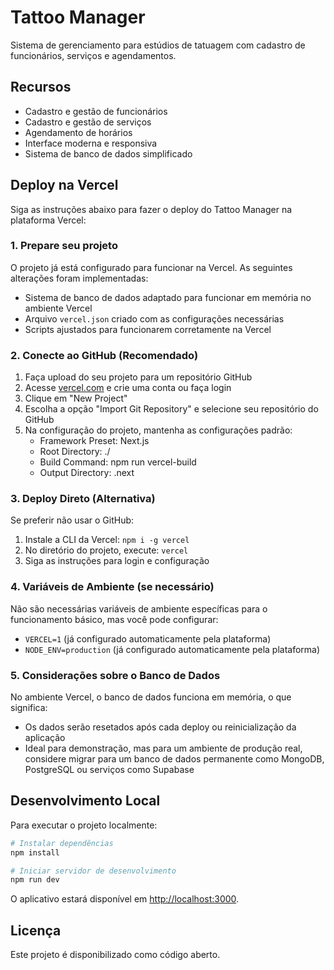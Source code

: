 # Tattoo Manager

Sistema de gerenciamento para estúdios de tatuagem com cadastro de funcionários, serviços e agendamentos.

## Recursos

- Cadastro e gestão de funcionários
- Cadastro e gestão de serviços
- Agendamento de horários
- Interface moderna e responsiva
- Sistema de banco de dados simplificado

## Deploy na Vercel

Siga as instruções abaixo para fazer o deploy do Tattoo Manager na plataforma Vercel:

### 1. Prepare seu projeto

O projeto já está configurado para funcionar na Vercel. As seguintes alterações foram implementadas:

- Sistema de banco de dados adaptado para funcionar em memória no ambiente Vercel
- Arquivo `vercel.json` criado com as configurações necessárias
- Scripts ajustados para funcionarem corretamente na Vercel

### 2. Conecte ao GitHub (Recomendado)

1. Faça upload do seu projeto para um repositório GitHub
2. Acesse [vercel.com](https://vercel.com) e crie uma conta ou faça login
3. Clique em "New Project"
4. Escolha a opção "Import Git Repository" e selecione seu repositório do GitHub
5. Na configuração do projeto, mantenha as configurações padrão:
   - Framework Preset: Next.js
   - Root Directory: ./
   - Build Command: npm run vercel-build
   - Output Directory: .next

### 3. Deploy Direto (Alternativa)

Se preferir não usar o GitHub:

1. Instale a CLI da Vercel: `npm i -g vercel`
2. No diretório do projeto, execute: `vercel`
3. Siga as instruções para login e configuração

### 4. Variáveis de Ambiente (se necessário)

Não são necessárias variáveis de ambiente específicas para o funcionamento básico, mas você pode configurar:

- `VERCEL=1` (já configurado automaticamente pela plataforma)
- `NODE_ENV=production` (já configurado automaticamente pela plataforma)

### 5. Considerações sobre o Banco de Dados

No ambiente Vercel, o banco de dados funciona em memória, o que significa:

- Os dados serão resetados após cada deploy ou reinicialização da aplicação
- Ideal para demonstração, mas para um ambiente de produção real, considere migrar para um banco de dados permanente como MongoDB, PostgreSQL ou serviços como Supabase

## Desenvolvimento Local

Para executar o projeto localmente:

```bash
# Instalar dependências
npm install

# Iniciar servidor de desenvolvimento
npm run dev
```

O aplicativo estará disponível em [http://localhost:3000](http://localhost:3000).

## Licença

Este projeto é disponibilizado como código aberto.